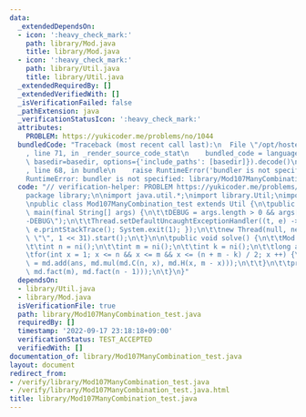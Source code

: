 ```yaml
---
data:
  _extendedDependsOn:
  - icon: ':heavy_check_mark:'
    path: library/Mod.java
    title: library/Mod.java
  - icon: ':heavy_check_mark:'
    path: library/Util.java
    title: library/Util.java
  _extendedRequiredBy: []
  _extendedVerifiedWith: []
  _isVerificationFailed: false
  _pathExtension: java
  _verificationStatusIcon: ':heavy_check_mark:'
  attributes:
    PROBLEM: https://yukicoder.me/problems/no/1044
  bundledCode: "Traceback (most recent call last):\n  File \"/opt/hostedtoolcache/Python/3.10.6/x64/lib/python3.10/site-packages/onlinejudge_verify/documentation/build.py\"\
    , line 71, in _render_source_code_stat\n    bundled_code = language.bundle(stat.path,\
    \ basedir=basedir, options={'include_paths': [basedir]}).decode()\n  File \"/opt/hostedtoolcache/Python/3.10.6/x64/lib/python3.10/site-packages/onlinejudge_verify/languages/user_defined.py\"\
    , line 68, in bundle\n    raise RuntimeError('bundler is not specified: {}'.format(str(path)))\n\
    RuntimeError: bundler is not specified: library/Mod107ManyCombination_test.java\n"
  code: "// verification-helper: PROBLEM https://yukicoder.me/problems/no/1044\n\n\
    package library;\n\nimport java.util.*;\nimport library.Util;\nimport library.Mod;\n\
    \npublic class Mod107ManyCombination_test extends Util {\n\tpublic static void\
    \ main(final String[] args) {\n\t\tDEBUG = args.length > 0 && args[0].equals(\"\
    -DEBUG\");\n\t\tThread.setDefaultUncaughtExceptionHandler((t, e) -> { flush();\
    \ e.printStackTrace(); System.exit(1); });\n\t\tnew Thread(null, new Mod107ManyCombination_test(),\
    \ \"\", 1 << 31).start();\n\t}\n\n\tpublic void solve() {\n\t\tMod md = Mod107.md;\n\
    \t\tint n = ni();\n\t\tint m = ni();\n\t\tint k = ni();\n\t\tlong ans = 0;\n\t\
    \tfor(int x = 1; x <= n && x <= m && x <= (n + m - k) / 2; x ++) {\n\t\t\tans\
    \ = md.add(ans, md.mul(md.C(n, x), md.H(x, m - x)));\n\t\t}\n\t\tprtln(md.mul(ans,\
    \ md.fact(m), md.fact(n - 1)));\n\t}\n}"
  dependsOn:
  - library/Util.java
  - library/Mod.java
  isVerificationFile: true
  path: library/Mod107ManyCombination_test.java
  requiredBy: []
  timestamp: '2022-09-17 23:18:18+09:00'
  verificationStatus: TEST_ACCEPTED
  verifiedWith: []
documentation_of: library/Mod107ManyCombination_test.java
layout: document
redirect_from:
- /verify/library/Mod107ManyCombination_test.java
- /verify/library/Mod107ManyCombination_test.java.html
title: library/Mod107ManyCombination_test.java
---
```

